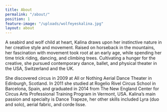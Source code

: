 ```yaml
---
title: About
permalink: "/about/"
position: 1
feature-image: "/uploads/wolfeyeskalina.jpg"
layout: about
---
```


A seabird and wolf child at heart, Kalina draws upon her instinctive nature in her creative style and movement. Raised on horseback in the mountains, her fascination with movement took root at an early age, while spending her time trick riding, dancing, and climbing trees. Cultivating a hunger for the creative, she pursued contemporary dance, ballet, and physical theater in the USA, Switzerland and the UK.

She discovered circus in 2009 at All or Nothing Aerial Dance Theater in Edinburgh, Scotland. In 2011 she studied at Rogelio Rivel Circus School in Barcelona, Spain, and graduated in 2014 from The New England Center for Circus Arts Professional Training Program in Vermont, USA. Kalina’s main passion and specialty is Dance Trapeze, her other skills included Lyra (duo and solo), aerial fabric, and corde lisse.
